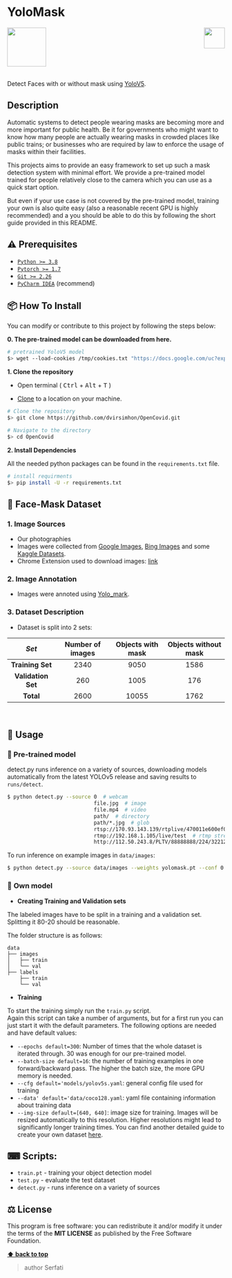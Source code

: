 # **YoloMask**

<img src="https://in.bgu.ac.il/marketing/graphics/BGU.sig3-he-en-white.png" height="48px" align="right" /> 
<img src="https://res.cloudinary.com/serfati/image/upload/v1609847964/yolomask_logo.png" height="90"/> 

<br>
<br>

Detect Faces with or without mask using [YoloV5](https://github.com/ultralytics/yolov5).

## Description  

Automatic systems to detect people wearing masks are becoming more and more important for public health.
Be it for governments who might want to know how many people are actually wearing masks in crowded places like public trains; or businesses who are required by law to enforce the usage of masks within their facilities. 

This projects aims to provide an easy framework to set up such a mask detection system with minimal effort.
We provide a pre-trained model trained for people relatively close to the camera which you can use as a quick start option.

But even if your use case is not covered by the pre-trained model, training your own is also quite easy (also a reasonable recent GPU is highly recommended) and a you should be able to do this by following the short guide provided in this README. 

## ⚠️ Prerequisites  
  
- [`Python >= 3.8`](https://www.python.org/download/releases/3.8/)  
- [`Pytorch >= 1.7`](https://pytorch.org/get-started/locally/)  
- [`Git >= 2.26`](https://git-scm.com/downloads/)  
- [`PyCharm IDEA`](https://www.jetbrains.com/pycharm/) (recommend)  

## 📦 How To Install  
  
You can modify or contribute to this project by following the steps below:  


**0. The pre-trained model can be downloaded from here.**  
 ```bash  
 # pretrained YoloV5 model
 $> wget --load-cookies /tmp/cookies.txt "https://docs.google.com/uc?export=download&confirm=$(wget --quiet --save-cookies /tmp/cookies.txt --keep-session-cookies --no-check-certificate 'https://docs.google.com/uc?export=download&id=1ZxGjMsfogaUGaWc0zuYCbOexJPbFmISv' -O- | sed -rn 's/.*confirm=([0-9A-Za-z_]+).*/\1\n/p')&id=1ZxGjMsfogaUGaWc0zuYCbOexJPbFmISv" -O yolomask.pt && rm -rf /tmp/cookies.txt
 ```  
  
**1. Clone the repository**  
  
- Open terminal ( <kbd>Ctrl</kbd> + <kbd>Alt</kbd> + <kbd>T</kbd> )  
  
- [Clone](https://help.github.com/en/github/creating-cloning-and-archiving-repositories/cloning-a-repository) to a location on your machine.  
 ```bash  
 # Clone the repository 
 $> git clone https://github.com/dvirsimhon/OpenCovid.git  

 # Navigate to the directory 
 $> cd OpenCovid
  ``` 

**2. Install Dependencies**  

  All the needed python packages can be found in the `requirements.txt` file.

 ```bash  
 # install requirments
 $> pip install -U -r requirements.txt
 ```  

## 💽 Face-Mask Dataset

### 1. Image Sources
- Our photographies
- Images were collected from [Google Images](https://www.google.com/imghp?hl=en), [Bing Images](https://www.bing.com/images/trending?form=Z9LH) and some [Kaggle Datasets](https://www.kaggle.com/vtech6/medical-masks-dataset).
- Chrome Extension used to download images: [link](https://download-all-images.mobilefirst.me/)

### 2. Image Annotation
- Images were annoted using [Yolo_mark](https://github.com/AlexeyAB/Yolo_mark).

### 3. Dataset Description
- Dataset is split into 2 sets:

|_Set_|Number of images|Objects with mask|Objects without mask|
|:--:|:--:|:--:|:--:|
|**Training Set**| 2340 | 9050 | 1586 |
|**Validation Set**| 260 | 1005 | 176 |
|**Total**|2600|10055|1762|

<br>

## 📃 Usage  

### 🔌 Pre-trained model
detect.py runs inference on a variety of sources, downloading models automatically from the latest YOLOv5 release and saving results to `runs/detect`.
```bash
$ python detect.py --source 0  # webcam
                            file.jpg  # image 
                            file.mp4  # video
                            path/  # directory
                            path/*.jpg  # glob
                            rtsp://170.93.143.139/rtplive/470011e600ef003a004ee33696235daa  # rtsp stream
                            rtmp://192.168.1.105/live/test  # rtmp stream
                            http://112.50.243.8/PLTV/88888888/224/3221225900/1.m3u8  # http stream
```

To run inference on example images in `data/images`:
```bash
$ python detect.py --source data/images --weights yolomask.pt --conf 0.25
```

### 📐 **Own model**

* **Creating Training and Validation sets**

The labeled images have to be split in a training and a validation set. Splitting it 80-20 should be reasonable.

The folder structure is as follows:
```
data  
├── images  
│   ├── train  
│   └── val  
├── labels  
    ├── train  
    └── val  
```
* **Training**

To start the training simply run the `train.py` script.  
Again this script can take a number of arguments, but for a first run you can just start it with the default parameters.
The following options are needed and have default values:

-  `--epochs default=300`: Number of times that the whole dataset is iterated through. 30 was enough for our pre-trained model.
-  `--batch-size default=16`: the number of training examples in one forward/backward pass. The higher the batch size, the more GPU memory is needed.
-  `--cfg default='models/yolov5s.yaml`: general config file used for training
-  `--data' default='data/coco128.yaml`: yaml file containing information about training data
-  `--img-size default=[640, 640]`: image size for training. Images will be resized automatically to this resolution. Higher resolutions might lead to significantly longer training times.
You can find another detailed guide to create your own dataset [here](https://github.com/ultralytics/yolov3/wiki/Train-Custom-Data).

## ⌨ Scripts:

- `train.pt` - training your object detection model
- `test.py` - evaluate the test dataset
- `detect.py` - runs inference on a variety of sources

## ⚖️ License  
  
This program is free software: you can redistribute it and/or modify it under the terms of the **MIT LICENSE** as published by the Free Software Foundation.  
  
**[⬆ back to top](#description)**

> author Serfati

